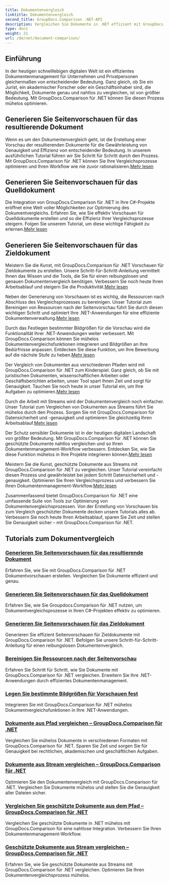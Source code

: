 ```yaml
---
title: Dokumentenvergleich
linktitle: Dokumentenvergleich
second_title: GroupDocs.Comparison .NET-API
description: Vergleichen Sie Dokumente in .NET effizient mit GroupDocs.Comparison. Optimieren Sie die Dokumentenverwaltung, verbessern Sie den Arbeitsablauf und stellen Sie Genauigkeit sicher. Erfahren Sie mehr!
type: docs
weight: 21
url: /de/net/document-comparison/
---
```

## Einführung

In der heutigen schnelllebigen digitalen Welt ist ein effizientes Dokumentenmanagement für Unternehmen und Privatpersonen gleichermaßen von entscheidender Bedeutung. Ganz gleich, ob Sie ein Jurist, ein akademischer Forscher oder ein Geschäftsinhaber sind, die Möglichkeit, Dokumente genau und nahtlos zu vergleichen, ist von größter Bedeutung. Mit GroupDocs.Comparison für .NET können Sie diesen Prozess mühelos optimieren.

## Generieren Sie Seitenvorschauen für das resultierende Dokument

 Wenn es um den Dokumentenvergleich geht, ist die Erstellung einer Vorschau der resultierenden Dokumente für die Gewährleistung von Genauigkeit und Effizienz von entscheidender Bedeutung. In unserem ausführlichen Tutorial führen wir Sie Schritt für Schritt durch den Prozess. Mit GroupDocs.Comparison für .NET können Sie Ihre Vergleichsprozesse optimieren und Ihren Workflow wie nie zuvor rationalisieren.[Mehr lesen](./generate-page-previews-resultant-document/)

## Generieren Sie Seitenvorschauen für das Quelldokument

Die Integration von GroupDocs.Comparison für .NET in Ihre C#-Projekte eröffnet eine Welt voller Möglichkeiten zur Optimierung des Dokumentvergleichs. Erfahren Sie, wie Sie effektiv Vorschauen für Quelldokumente erstellen und so die Effizienz Ihrer Vergleichsprozesse steigern. Folgen Sie unserem Tutorial, um diese wichtige Fähigkeit zu erlernen.[Mehr lesen](./generate-page-previews-source-document/)

## Generieren Sie Seitenvorschauen für das Zieldokument

 Meistern Sie die Kunst, mit GroupDocs.Comparison für .NET Vorschauen für Zieldokumente zu erstellen. Unsere Schritt-für-Schritt-Anleitung vermittelt Ihnen das Wissen und die Tools, die Sie für einen reibungslosen und genauen Dokumentenvergleich benötigen. Verbessern Sie noch heute Ihren Arbeitsablauf und steigern Sie die Produktivität.[Mehr lesen](./generate-page-previews-target-document/)

 Neben der Generierung von Vorschauen ist es wichtig, die Ressourcen nach Abschluss des Vergleichsprozesses zu bereinigen. Unser Tutorial zum Bereinigen von Ressourcen nach der Seitenvorschau führt Sie durch diesen wichtigen Schritt und optimiert Ihre .NET-Anwendungen für eine effiziente Dokumentenverwaltung.[Mehr lesen](./clean-resources-after-page-previews/)

Durch das Festlegen bestimmter Bildgrößen für die Vorschau wird die Funktionalität Ihrer .NET-Anwendungen weiter verbessert. Mit GroupDocs.Comparison können Sie mühelos Dokumentenvergleichsfunktionen integrieren und Bildgrößen an Ihre Bedürfnisse anpassen. Entdecken Sie diese Funktion, um Ihre Bewerbung auf die nächste Stufe zu heben.[Mehr lesen](./set-specific-image-sizes-for-previews/)

 Der Vergleich von Dokumenten aus verschiedenen Pfaden wird mit GroupDocs.Comparison für .NET zum Kinderspiel. Ganz gleich, ob Sie mit juristischen Dokumenten, wissenschaftlichen Arbeiten oder Geschäftsberichten arbeiten, unser Tool spart Ihnen Zeit und sorgt für Genauigkeit. Tauchen Sie noch heute in unser Tutorial ein, um Ihre Aufgaben zu optimieren.[Mehr lesen](./compare-documents-from-path/)

 Durch die Arbeit mit Streams wird der Dokumentenvergleich noch einfacher. Unser Tutorial zum Vergleichen von Dokumenten aus Streams führt Sie mühelos durch den Prozess. Sorgen Sie mit GroupDocs.Comparison für Datensicherheit und -genauigkeit und optimieren Sie gleichzeitig Ihren Arbeitsablauf.[Mehr lesen](./compare-documents-from-stream/)

Der Schutz sensibler Dokumente ist in der heutigen digitalen Landschaft von größter Bedeutung. Mit GroupDocs.Comparison für .NET können Sie geschützte Dokumente nahtlos vergleichen und so Ihren Dokumentenmanagement-Workflow verbessern. Entdecken Sie, wie Sie diese Funktion mühelos in Ihre Projekte integrieren können.[Mehr lesen](./compare-protected-documents-from-path/)

 Meistern Sie die Kunst, geschützte Dokumente aus Streams mit GroupDocs.Comparison für .NET zu vergleichen. Unser Tutorial vereinfacht diesen Prozess und gewährleistet bei jedem Schritt Datensicherheit und -genauigkeit. Optimieren Sie Ihren Vergleichsprozess und verbessern Sie Ihren Dokumentenmanagement-Workflow.[Mehr lesen](./compare-protected-documents-from-stream/)

Zusammenfassend bietet GroupDocs.Comparison für .NET eine umfassende Suite von Tools zur Optimierung von Dokumentenvergleichsprozessen. Von der Erstellung von Vorschauen bis zum Vergleich geschützter Dokumente decken unsere Tutorials alles ab. Verbessern Sie noch heute Ihren Arbeitsablauf, sparen Sie Zeit und stellen Sie Genauigkeit sicher – mit GroupDocs.Comparison für .NET.
## Tutorials zum Dokumentvergleich
### [Generieren Sie Seitenvorschauen für das resultierende Dokument](./generate-page-previews-resultant-document/)
Erfahren Sie, wie Sie mit GroupDocs.Comparison für .NET Dokumentvorschauen erstellen. Vergleichen Sie Dokumente effizient und genau.
### [Generieren Sie Seitenvorschauen für das Quelldokument](./generate-page-previews-source-document/)
Erfahren Sie, wie Sie Groupdocs.Comparison für .NET nutzen, um Dokumentvergleichsprozesse in Ihren C#-Projekten effektiv zu optimieren.
### [Generieren Sie Seitenvorschauen für das Zieldokument](./generate-page-previews-target-document/)
Generieren Sie effizient Seitenvorschauen für Zieldokumente mit GroupDocs.Comparison für .NET. Befolgen Sie unsere Schritt-für-Schritt-Anleitung für einen reibungslosen Dokumentenvergleich.
### [Bereinigen Sie Ressourcen nach der Seitenvorschau](./clean-resources-after-page-previews/)
Erfahren Sie Schritt für Schritt, wie Sie Dokumente mit GroupDocs.Comparison für .NET vergleichen. Erweitern Sie Ihre .NET-Anwendungen durch effizientes Dokumentenmanagement.
### [Legen Sie bestimmte Bildgrößen für Vorschauen fest](./set-specific-image-sizes-for-previews/)
Integrieren Sie mit GroupDocs.Comparison für .NET mühelos Dokumentvergleichsfunktionen in Ihre .NET-Anwendungen.
### [Dokumente aus Pfad vergleichen – GroupDocs.Comparison für .NET](./compare-documents-from-path/)
Vergleichen Sie mühelos Dokumente in verschiedenen Formaten mit GroupDocs.Comparison für .NET. Sparen Sie Zeit und sorgen Sie für Genauigkeit bei rechtlichen, akademischen und geschäftlichen Aufgaben.
### [Dokumente aus Stream vergleichen – GroupDocs.Comparison für .NET](./compare-documents-from-stream/)
Optimieren Sie den Dokumentenvergleich mit GroupDocs.Comparison für .NET. Vergleichen Sie Dokumente mühelos und stellen Sie die Genauigkeit aller Dateien sicher.
### [Vergleichen Sie geschützte Dokumente aus dem Pfad – GroupDocs.Comparison für .NET](./compare-protected-documents-from-path/)
Vergleichen Sie geschützte Dokumente in .NET mühelos mit GroupDocs.Comparison für eine nahtlose Integration. Verbessern Sie Ihren Dokumentenmanagement-Workflow.
### [Geschützte Dokumente aus Stream vergleichen – GroupDocs.Comparison für .NET](./compare-protected-documents-from-stream/)
Erfahren Sie, wie Sie geschützte Dokumente aus Streams mit GroupDocs.Comparison für .NET vergleichen. Optimieren Sie Ihren Dokumentenvergleichsprozess mühelos.